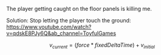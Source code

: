 The player getting caught on the floor panels is killing me.

Solution: Stop letting the player touch the ground:
<https://www.youtube.com/watch?v=qdskE8PJy6Q&ab_channel=ToyfulGames>

$${v_{current} = (force * fixedDeltaTime) + v_{initial}}$$
